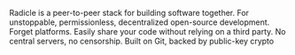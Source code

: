Radicle is a peer-to-peer stack for building software together. For unstoppable, permissionless, decentralized open-source development. Forget platforms. Easily share your code without relying on a third party. No central servers, no censorship. Built on Git, backed by public-key crypto